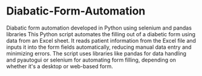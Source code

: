 # Diabatic-Form-Automation
Diabatic form automation developed in Python using selenium and pandas libraries
This Python script automates the filling out of a diabetic form using data from an Excel sheet. It reads patient information from the Excel file and inputs it into the form fields automatically, reducing manual data entry and minimizing errors. The script uses libraries like pandas for data handling and pyautogui or selenium for automating form filling, depending on whether it's a desktop or web-based form.
